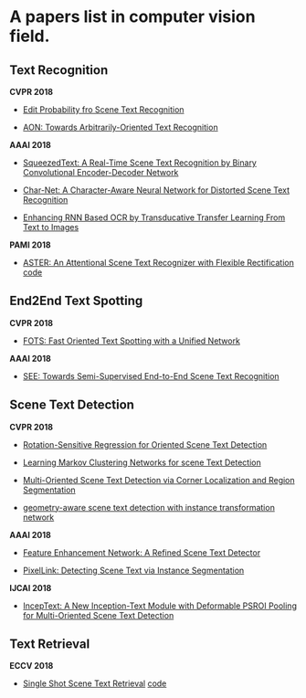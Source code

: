 # A papers list in computer vision field.

## Text Recognition

**CVPR 2018** 

- [Edit Probability fro Scene Text Recognition](http://openaccess.thecvf.com/content_cvpr_2018/papers/Bai_Edit_Probability_for_CVPR_2018_paper.pdf)

- [AON: Towards Arbitrarily-Oriented Text Recognition](http://openaccess.thecvf.com/content_cvpr_2018/papers/Cheng_AON_Towards_Arbitrarily-Oriented_CVPR_2018_paper.pdf)

**AAAI 2018**

- [SqueezedText: A Real-Time Scene Text Recognition by Binary Convolutional Encoder-Decoder Network](https://ren-fengbo.lab.asu.edu/sites/default/files/16354-77074-1-pb.pdf)

- [Char-Net: A Character-Aware Neural Network for Distorted Scene Text Recognition](http://www.visionlab.cs.hku.hk/publications/wliu_aaai18.pdf)

- [Enhancing RNN Based OCR by Transducative Transfer Learning From Text to Images]()

**PAMI 2018**

- [ASTER: An Attentional Scene Text Recognizer with Flexible Rectification](http://www.vlrlab.net/admin/uploads/avatars/ASTER_An_Attentional_Scene_Text_Recognizer_with_Flexible_Rectification.pdf) [code](https://github.com/bgshih/aster)


## End2End Text Spotting

**CVPR 2018**

- [FOTS: Fast Oriented Text Spotting with a Unified Network](http://openaccess.thecvf.com/content_cvpr_2018/papers/Liu_FOTS_Fast_Oriented_CVPR_2018_paper.pdf)

**AAAI 2018**

- [SEE: Towards Semi-Supervised End-to-End Scene Text Recognition](https://arxiv.org/pdf/1712.05404) 


## Scene Text Detection

**CVPR 2018**

- [Rotation-Sensitive Regression for Oriented Scene Text Detection](http://openaccess.thecvf.com/content_cvpr_2018/papers/Liao_Rotation-Sensitive_Regression_for_CVPR_2018_paper.pdf)

- [Learning Markov Clustering Networks for scene Text Detection](http://openaccess.thecvf.com/content_cvpr_2018/papers/Liu_Learning_Markov_Clustering_CVPR_2018_paper.pdf)

- [Multi-Oriented Scene Text Detection via Corner Localization and Region Segmentation](http://openaccess.thecvf.com/content_cvpr_2018/papers/Hong_Inferring_Semantic_Layout_CVPR_2018_paper.pdf)

- [geometry-aware scene text detection with instance transformation network](http://openaccess.thecvf.com/content_cvpr_2018/papers/Wang_Geometry-Aware_Scene_Text_CVPR_2018_paper.pdf)

**AAAI 2018** 

- [Feature Enhancement Network: A Refined Scene Text Detector](https://arxiv.org/pdf/1711.04249)

- [PixelLink: Detecting Scene Text via Instance Segmentation](https://arxiv.org/pdf/1801.01315)

**IJCAI 2018**

- [IncepText: A New Inception-Text Module with Deformable PSROI Pooling for Multi-Oriented Scene Text Detection](https://arxiv.org/pdf/1805.01167)


## Text Retrieval

**ECCV 2018**

- [Single Shot Scene Text Retrieval](https://arxiv.org/pdf/1808.09044) [code](https://github.com/lluisgomez/single-shot-str)
